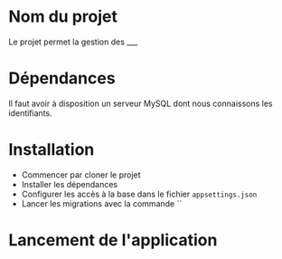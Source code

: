 ﻿# Nom du projet

Le projet permet la gestion des ___

# Dépendances
Il faut avoir à disposition un serveur MySQL dont nous connaissons les identifiants.

# Installation

- Commencer par cloner le projet
- Installer les dépendances
- Configurer les accès à la base dans le fichier `appsettings.json`
- Lancer les migrations avec la commande ``

# Lancement de l'application